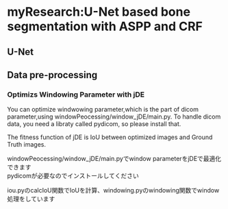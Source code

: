 # myResearch:U-Net based bone segmentation with ASPP and CRF 

## U-Net



## Data pre-processing
### Optimizs Windowing Parameter with jDE
You can optimize windwowing parameter,which is the part of dicom parameter,using windowPeocessing/window_jDE/main.py.
To handle dicom data, you need a libraty called pydicom, so please install that.

The fitness function of jDE is IoU between optimized images and Ground Truth images.


windowPeocessing/window_jDE/main.pyでwindow parameterをjDEで最適化できます  
pydicomが必要なのでインストールしてください

iou.pyのcalcIoU関数でIoUを計算、windowing.pyのwindowing関数でwindow処理をしています
